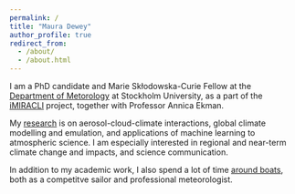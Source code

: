```yaml
---
permalink: /
title: "Maura Dewey"
author_profile: true
redirect_from: 
  - /about/
  - /about.html
---
```


I am a PhD candidate and Marie Skłodowska-Curie Fellow at the [Department of Metorology](https://www.su.se/department-of-meteorology/) at Stockholm University, as a part of the [iMIRACLI](https://imiracli.web.ox.ac.uk/) project, together with Professor Annica Ekman.

My [research](https://mauradewey.github.io/research) is on aerosol-cloud-climate interactions, global climate modelling and emulation, and applications of machine learning to atmospheric science.  I am especially interested in regional and near-term climate change and impacts, and science communication. 

In addition to my academic work, I also spend a lot of time [around boats](https://mauradewey.github.io/sailing), both as a competitve sailor and professional meteorologist.

